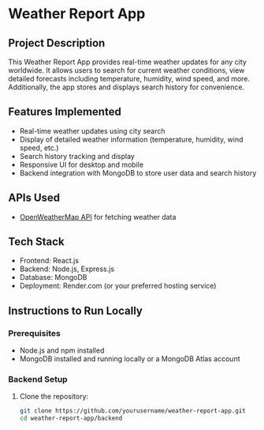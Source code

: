 # Weather Report App

## Project Description
This Weather Report App provides real-time weather updates for any city worldwide. It allows users to search for current weather conditions, view detailed forecasts including temperature, humidity, wind speed, and more. Additionally, the app stores and displays search history for convenience.

## Features Implemented
- Real-time weather updates using city search
- Display of detailed weather information (temperature, humidity, wind speed, etc.)
- Search history tracking and display
- Responsive UI for desktop and mobile
- Backend integration with MongoDB to store user data and search history

## APIs Used
- [OpenWeatherMap API](https://openweathermap.org/api) for fetching weather data

## Tech Stack
- Frontend: React.js
- Backend: Node.js, Express.js
- Database: MongoDB
- Deployment: Render.com (or your preferred hosting service)

## Instructions to Run Locally

### Prerequisites
- Node.js and npm installed
- MongoDB installed and running locally or a MongoDB Atlas account

### Backend Setup
1. Clone the repository:
   ```bash
   git clone https://github.com/yourusername/weather-report-app.git
   cd weather-report-app/backend
